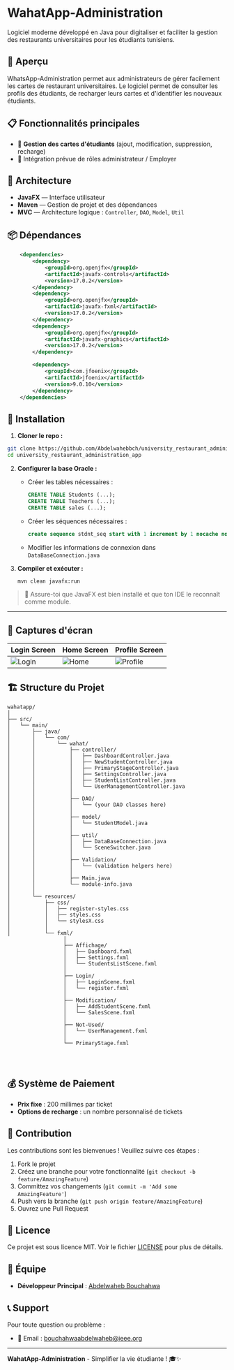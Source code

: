 # WahatApp-Administration

Logiciel moderne développé en Java pour digitaliser et faciliter la gestion des restaurants universitaires pour les étudiants tunisiens.

## 📱 Aperçu

WhatsApp-Administration permet aux administrateurs de gérer facilement les cartes de restaurant universitaires. Le logiciel permet de consulter les profils des étudiants, de recharger leurs cartes et d'identifier les nouveaux étudiants.

## 📋 Fonctionnalités principales

- 📁 **Gestion des cartes d'étudiants** (ajout, modification, suppression, recharge)
- 🔐 Intégration prévue de rôles administrateur / Employer

## 🧱 Architecture

- **JavaFX** — Interface utilisateur
- **Maven** — Gestion de projet et des dépendances
- **MVC** — Architecture logique : `Controller`, `DAO`, `Model`, `Util`

## 📦 Dépendances

```xml
    <dependencies>
        <dependency>
            <groupId>org.openjfx</groupId>
            <artifactId>javafx-controls</artifactId>
            <version>17.0.2</version>
        </dependency>
        <dependency>
            <groupId>org.openjfx</groupId>
            <artifactId>javafx-fxml</artifactId>
            <version>17.0.2</version>
        </dependency>
        <dependency>
            <groupId>org.openjfx</groupId>
            <artifactId>javafx-graphics</artifactId>
            <version>17.0.2</version>
        </dependency>

        <dependency>
            <groupId>com.jfoenix</groupId>
            <artifactId>jfoenix</artifactId>
            <version>9.0.10</version>
        </dependency>
    </dependencies>
```

## 🚀 Installation


1. **Cloner le repo :**

```bash
git clone https://github.com/Abdelwahebbch/university_restaurant_administration_app.git
cd university_restaurant_administration_app
```

2. **Configurer la base Oracle :**
   - Créer les tables nécessaires :
     ```sql
     CREATE TABLE Students (...);
     CREATE TABLE Teachers (...);
     CREATE TABLE sales (...);
     ```
   - Créer les séquences nécessaires :
     ```sql
     create sequence stdnt_seq start with 1 increment by 1 nocache nocycle;
     ```
   - Modifier les informations de connexion dans `DataBaseConnection.java`

3. **Compiler et exécuter :**
   ```bash
   mvn clean javafx:run
   ```

> 📌 Assure-toi que JavaFX est bien installé et que ton IDE le reconnaît comme module.

---


## 📱 Captures d'écran

| Login Screen | Home Screen | Profile Screen |
|----------------|----------|------------|
| ![Login](images/login.png) | ![Home](images/home.png) | ![Profile](images/profile.png) |

## 🏗️ Structure du Projet

```
wahatapp/
│
├── src/
│   └── main/
│       ├── java/
│       │   └── com/
│       │       └── wahat/
│       │           ├── controller/
│       │           │   ├── DashboardController.java
│       │           │   ├── NewStudentController.java
│       │           │   ├── PrimaryStageController.java
│       │           │   ├── SettingsController.java
│       │           │   ├── StudentListController.java
│       │           │   └── UserManagementController.java
│       │           │
│       │           ├── DAO/
│       │           │   └── (your DAO classes here)
│       │           │
│       │           ├── model/
│       │           │   └── StudentModel.java
│       │           │
│       │           ├── util/
│       │           │   ├── DataBaseConnection.java
│       │           │   └── SceneSwitcher.java
│       │           │
│       │           ├── Validation/
│       │           │   └── (validation helpers here)
│       │           │
│       │           ├── Main.java
│       │           └── module-info.java
│       │
│       └── resources/
│           ├── css/
│           │   ├── register-styles.css
│           │   ├── styles.css
│           │   └── stylesX.css
│           │
│           └── fxml/
                  │
                  ├── Affichage/
                  │   ├── Dashboard.fxml
                  │   ├── Settings.fxml
                  │   └── StudentsListScene.fxml
                  │
                  ├── Login/
                  │   ├── LoginScene.fxml
                  │   └── register.fxml
                  │
                  ├── Modification/
                  │   ├── AddStudentScene.fxml
                  │   └── SalesScene.fxml
                  │
                  ├── Not-Used/
                  │   └── UserManagement.fxml
                  │
                  └── PrimaryStage.fxml


          

```

## 💰 Système de Paiement

- **Prix fixe** : 200 millimes par ticket
- **Options de recharge** : un nombre personnalisé de tickets 




## 🤝 Contribution

Les contributions sont les bienvenues ! Veuillez suivre ces étapes :

1. Fork le projet
2. Créez une branche pour votre fonctionnalité (`git checkout -b feature/AmazingFeature`)
3. Committez vos changements (`git commit -m 'Add some AmazingFeature'`)
4. Push vers la branche (`git push origin feature/AmazingFeature`)
5. Ouvrez une Pull Request
   
## 📄 Licence

Ce projet est sous licence MIT. Voir le fichier [LICENSE](LICENSE) pour plus de détails.
## 👥 Équipe

- **Développeur Principal** : [Abdelwaheb Bouchahwa](https://github.com/Abdelwahebbch)
<!-- - **Designer UI/UX** : [Nom Designer](https://github.com/designer-username)-->

## 📞 Support

Pour toute question ou problème :

- 📧 Email : bouchahwaabdelwaheb@ieee.org

<!--
## 🙏 Remerciements

- Université de Gabes pour le partenariat
- Communauté Flutter pour les ressources
- Étudiants testeurs pour leurs retours
-->
---

**WahatApp-Administration** - Simplifier la vie étudiante ! 🎓✨
